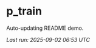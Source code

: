 # p_train

Auto-updating README demo.

<!--START_SECTION:status-->
_Last run: 2025-09-02 06:53 UTC_
<!--END_SECTION:status-->










































































































































































































































































